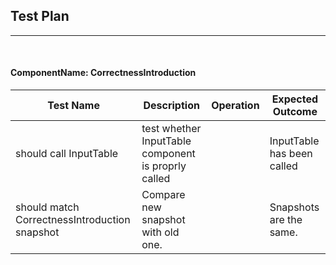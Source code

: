 ## Test Plan 
--------
<br>

#### ComponentName: CorrectnessIntroduction

|Test Name|Description|Operation|Expected Outcome|
|----|------|--------|----------------|
| should call InputTable |test whether InputTable component is proprly called| | InputTable has been called |
| should match CorrectnessIntroduction snapshot | Compare new snapshot with old one. |  | Snapshots are the same. |








